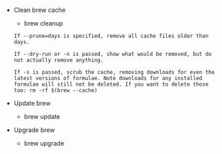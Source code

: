 - Clean brew cache
  - brew cleanup
  ```
  If --prune=days is specified, remove all cache files older than days.

  If --dry-run or -n is passed, show what would be removed, but do not actually remove anything.

  If -s is passed, scrub the cache, removing downloads for even the latest versions of formulae. Note downloads for any installed formulae will still not be deleted. If you want to delete those too: rm -rf $(brew --cache)
  ```

- Update brew
  - brew update

- Upgrade brew
  - brew upgrade 

